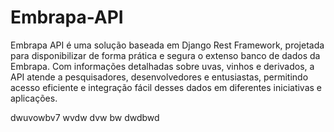# Embrapa-API

Embrapa API é uma solução baseada em Django Rest Framework, projetada para disponibilizar de forma prática e segura o extenso banco de dados da Embrapa. Com informações detalhadas sobre uvas, vinhos e derivados, a API atende a pesquisadores, desenvolvedores e entusiastas, permitindo acesso eficiente e integração fácil desses dados em diferentes iniciativas e aplicações.

dwuvowbv7
wvdw
dvw
bw
dwdbwd